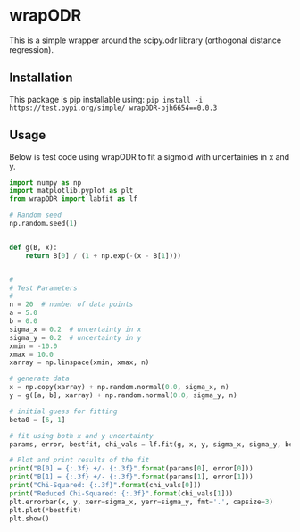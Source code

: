 # wrapODR
This is a simple wrapper around the scipy.odr library (orthogonal distance regression).

## Installation
This package is pip installable using:
`pip install -i https://test.pypi.org/simple/ wrapODR-pjh6654==0.0.3`

## Usage
Below is test code using wrapODR to fit a sigmoid with uncertainies in x and y.

```python
import numpy as np
import matplotlib.pyplot as plt
from wrapODR import labfit as lf

# Random seed
np.random.seed(1)


def g(B, x):
    return B[0] / (1 + np.exp(-(x - B[1])))


#
# Test Parameters
#
n = 20  # number of data points
a = 5.0
b = 0.0
sigma_x = 0.2  # uncertainty in x
sigma_y = 0.2  # uncertainty in y
xmin = -10.0
xmax = 10.0
xarray = np.linspace(xmin, xmax, n)

# generate data
x = np.copy(xarray) + np.random.normal(0.0, sigma_x, n)
y = g([a, b], xarray) + np.random.normal(0.0, sigma_y, n)

# initial guess for fitting
beta0 = [6, 1]

# fit using both x and y uncertainty
params, error, bestfit, chi_vals = lf.fit(g, x, y, sigma_x, sigma_y, beta0=beta0)

# Plot and print results of the fit
print("B[0] = {:.3f} +/- {:.3f}".format(params[0], error[0]))
print("B[1] = {:.3f} +/- {:.3f}".format(params[1], error[1]))
print("Chi-Squared: {:.3f}".format(chi_vals[0]))
print("Reduced Chi-Squared: {:.3f}".format(chi_vals[1]))
plt.errorbar(x, y, xerr=sigma_x, yerr=sigma_y, fmt='.', capsize=3)
plt.plot(*bestfit)
plt.show()
```

